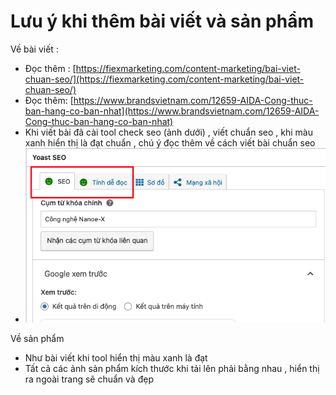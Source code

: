 # Lưu ý khi thêm bài viết và sản phẩm

Về bài viết :&#x20;

* Đọc thêm : [https://fiexmarketing.com/content-marketing/bai-viet-chuan-seo/](https://fiexmarketing.com/content-marketing/bai-viet-chuan-seo/)
* Đọc thêm: [https://www.brandsvietnam.com/12659-AIDA-Cong-thuc-ban-hang-co-ban-nhat](https://www.brandsvietnam.com/12659-AIDA-Cong-thuc-ban-hang-co-ban-nhat)
* Khi viết bài đã cài tool check seo (ảnh dưới) , viết chuẩn seo , khi màu xanh hiển thị là đạt chuẩn , chú ý đọc thêm về cách viết bài chuẩn seo
* ![](<../.gitbook/assets/image (3).png>)

Về sản phẩm

* Như bài viết khi tool hiển thị màu xanh là đạt&#x20;
* Tất cả các ảnh sản phẩm kích thước khi tải lên phải bằng nhau , hiển thị ra ngoài trang sẽ chuẩn và đẹp
